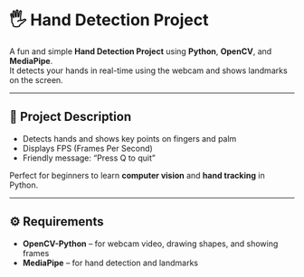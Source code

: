# 🖐️ Hand Detection Project

A fun and simple **Hand Detection Project** using **Python**, **OpenCV**, and **MediaPipe**.  
It detects your hands in real-time using the webcam and shows landmarks on the screen.

---

## 🎯 Project Description

- Detects hands and shows key points on fingers and palm  
- Displays FPS (Frames Per Second)  
- Friendly message: “Press Q to quit”  

Perfect for beginners to learn **computer vision** and **hand tracking** in Python.

---

## ⚙️ Requirements

- **OpenCV-Python** – for webcam video, drawing shapes, and showing frames  
- **MediaPipe** – for hand detection and landmarks  
